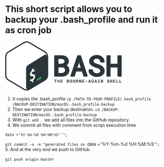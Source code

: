# This short script allows you to backup your .bash_profile and run it as cron job
![Bash Logo](images/bash_logo.png)

1. It copies the .bash_profile 
`cp /PATH-TO-YOUR-PROFILE/.bash_profile /BACKUP-DESTINATION/macOS-.bash_profile-backup`
2. Then we enter your backup destination.
`cd /BACKUP-DESTINATION/macOS-.bash_profile-backup`
3. With `git add .` we add all files into the GitHub repository.
4. We commit all files with comment from script execution time  
``` 
date +'%Y-%m-%d %H:%M:%S'`";
``` 

`git commit -a -m "generated files on `date +'%Y-%m-%d %H:%M:%S'`";`
5. And at the very end we push to GitHub.

`git push origin master`
